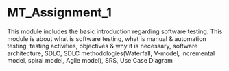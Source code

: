 # MT_Assignment_1
This module includes the basic introduction regarding software testing.  This module is about what is software testing, what is manual &amp; automation  testing, testing activities, objectives &amp; why it is necessary,  software architecture, SDLC, SDLC methodologies(Waterfall, V-model,  incremental model, spiral model, Agile model), SRS, Use Case Diagram
